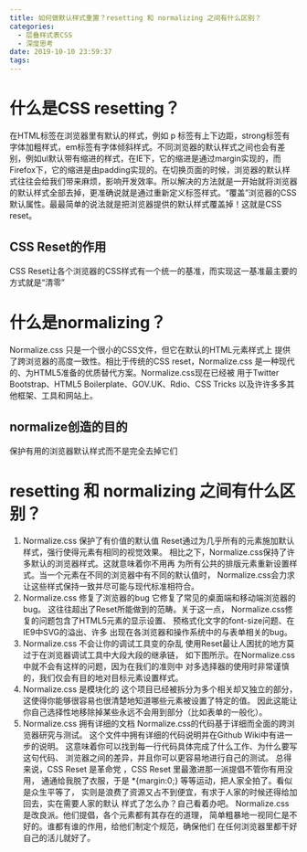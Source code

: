 ```yaml
---
title: 如何做默认样式重置？resetting 和 normalizing 之间有什么区别？
categories:
  - 层叠样式表CSS
  - 深度思考
date: 2019-10-10 23:59:37
tags:
---
```

# 什么是CSS resetting？

在HTML标签在浏览器里有默认的样式，例如 p 标签有上下边距，strong标签有字体加粗样式，em标签有字体倾斜样式。不同浏览器的默认样式之间也会有差别，例如ul默认带有缩进的样式，在IE下，它的缩进是通过margin实现的，而Firefox下，它的缩进是由padding实现的。在切换页面的时候，浏览器的默认样式往往会给我们带来麻烦，影响开发效率。所以解决的方法就是一开始就将浏览器的默认样式全部去掉，更准确说就是通过重新定义标签样式。“覆盖”浏览器的CSS默认属性。最最简单的说法就是把浏览器提供的默认样式覆盖掉！这就是CSS reset。

## CSS Reset的作用

CSS Reset让各个浏览器的CSS样式有一个统一的基准，而实现这一基准最主要的方式就是“清零”

# 什么是normalizing？

Normalize.css 只是一个很小的CSS文件，但它在默认的HTML元素样式上 提供了跨浏览器的高度一致性。相比于传统的CSS reset，Normalize.css 是一种现代的、为HTML5准备的优质替代方案。Normalize.css现在已经被 用于Twitter Bootstrap、HTML5 Boilerplate、GOV.UK、Rdio、CSS Tricks 以及许许多多其他框架、工具和网站上。

## normalize创造的目的

保护有用的浏览器默认样式而不是完全去掉它们

# resetting 和 normalizing 之间有什么区别？

1. Normalize.css 保护了有价值的默认值 
   Reset通过为几乎所有的元素施加默认样式，强行使得元素有相同的视觉效果。 相比之下，Normalize.css保持了许多默认的浏览器样式。这就意味着你不用再 为所有公共的排版元素重新设置样式。当一个元素在不同的浏览器中有不同的默认值时， Normalize.css会力求让这些样式保持一致并尽可能与现代标准相符合。
2. Normalize.css 修复了浏览器的bug 
   它修复了常见的桌面端和移动端浏览器的bug。 这往往超出了Reset所能做到的范畴。关于这一点， Normalize.css修复的问题包含了HTML5元素的显示设置、 预格式化文字的font-size问题、在IE9中SVG的溢出、许多 出现在各浏览器和操作系统中的与表单相关的bug。
3. Normalize.css 不会让你的调试工具变的杂乱 
   使用Reset最让人困扰的地方莫过于在浏览器调试工具中大段大段的继承链， 如下图所示。在Normalize.css中就不会有这样的问题，因为在我们的准则中 对多选择器的使用时非常谨慎的，我们仅会有目的地对目标元素设置样式。
4. Normalize.css 是模块化的 
   这个项目已经被拆分为多个相关却又独立的部分， 这使得你能够很容易也很清楚地知道哪些元素被设置了特定的值。 因此这能让你自己选择性地移除掉某些永远不会用到部分（比如表单的一般化）。
5. Normalize.css 拥有详细的文档 
   Normalize.css的代码基于详细而全面的跨浏览器研究与测试。 这个文件中拥有详细的代码说明并在Github Wiki中有进一步的说明。 这意味着你可以找到每一行代码具体完成了什么工作、为什么要写这句代码、 浏览器之间的差异，并且你可以更容易地进行自己的测试。 
   总得来说，CSS Reset 是革命党 ，CSS Reset 里最激进那一派提倡不管你有用没用， 通通给我脱了衣服，于是 *{margin:0;} 等等运动，把人家全拍了。看似是众生平等了， 实则是浪费了资源又占不到便宜，有求于人家的时候还得给加回去，实在需要人家的默认 样式了怎么办？自己看着办吧。 
   Normalize.css 是改良派。他们提倡，各个元素都有其存在的道理， 简单粗暴地一视同仁是不好的。谁都有谁的作用，给他们制定个规范，确保他们 在任何浏览器里都干好自己的活儿就好了。